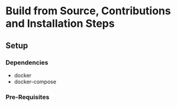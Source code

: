 # Build from Source, Contributions and Installation Steps

## Setup
### Dependencies
+ docker
+ docker-compose
### Pre-Requisites


